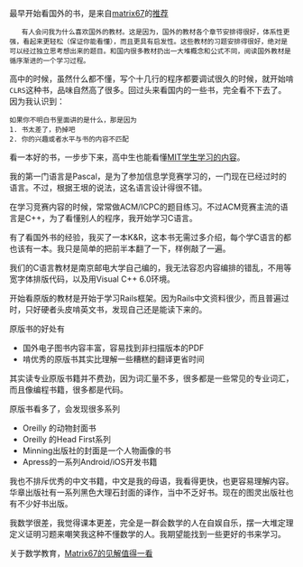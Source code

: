 
最早开始看国外的书，是来自[matrix67](matrix67.com)的[推荐](http://www.matrix67.com/blog/archives/118)

	   有人会问我为什么喜欢国外的教材。这是因为，国外的教材各个章节安排得很好，体系性更强，看起来更轻松（保证你能看懂），而且更具有启发性。这些教材的习题安排得很好，绝对是可以经过独立思考想出来的题目。和国内很多教材扔出一大堆概念和公式不同，阅读国外教材是循序渐进的一个学习过程。
	   
	   
	  
高中的时候，虽然什么都不懂，写个十几行的程序都要调试很久的时候，就开始啃`CLRS`这种书，品味自然高了很多。回过头来看国内的一些书，完全看不下去了。因为我认识到：
	
	如果你不明白书里面讲的是什么，那是因为
	1. 书太差了，扔掉吧
	2. 你的兴趣或者水平与书的内容不匹配

看一本好的书，一步步下来，高中生也能看懂[MIT学生学习的内容](http://ocw.mit.edu/courses/electrical-engineering-and-computer-science/6-046j-introduction-to-algorithms-sma-5503-fall-2005/)。


我的第一门语言是Pascal，是为了参加信息学竞赛学习的，一门现在已经过时的语言。不过，根据王垠的说法，这名语言设计得很不错。
	
在学习竞赛内容的时候，常常做ACM/ICPC的题目练习。不过ACM竞赛主流的语言是C++，为了看懂别人的程序，我开始学习C语言。

有了看国外书的经验，我买了一本K&R，这本书无需过多介绍，每个学C语言的都也该有一本。我只是简单的把前半本翻了一下，样例敲了一遍。

我们的C语言教材是南京邮电大学自己编的，我无法容忍内容编排的错乱，不用等宽字体排版代码，以及用Visual C++ 6.0环境。

开始看原版的教材是开始于学习Rails框架。因为Rails中文资料很少，而且普遍过时，只好硬者头皮啃英文书，发现自己还是能读下来的。

原版书的好处有

* 国外电子图书内容丰富，容易找到非扫描版本的PDF
* 啃优秀的原版书其实比理解一些糟糕的翻译更省时间

其实读专业原版书籍并不费劲，因为词汇量不多，很多都是一些常见的专业词汇，而且像编程书籍，很多都是代码。


原版书看多了，会发现很多系列

* Oreilly 的动物封面书
* Oreilly 的Head First系列
* Minning出版社的封面是一个人物画像的书
* Apress的一系列Android/iOS开发书籍

我也不排斥优秀的中文书籍，中文是我的母语，我看得更快，也更容易理解内容。华章出版社有一系列黑色大理石封面的译作，当中不乏好书。现在的图灵出版社也有不少好书出版。


我数学很差，我觉得课本更差，完全是一群会数学的人在自娱自乐，摆一大堆定理定义证明习题来嘲笑我这种不懂数学的人。我期望能找到一些更好的书来学习。

关于数学教育，[Matrix67的见解值得一看](http://www.matrix67.com/blog/archives/4294)